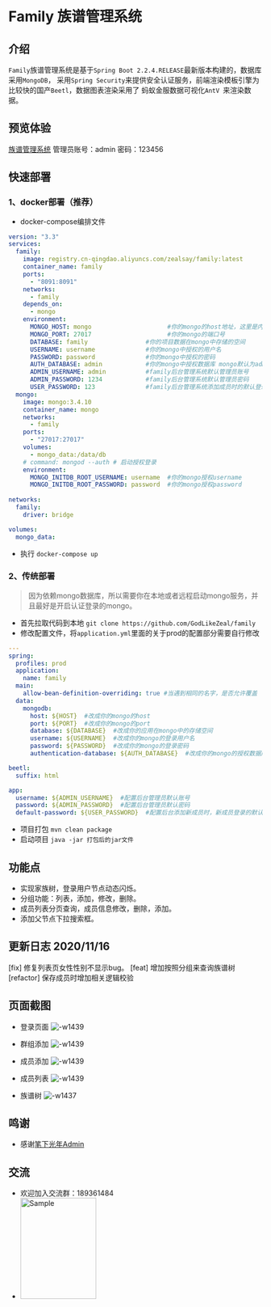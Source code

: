 # Family 族谱管理系统
## 介绍
`Family`族谱管理系统是基于`Spring Boot 2.2.4.RELEASE`最新版本构建的，数据库采用`MongoDB`，
采用`Spring Security`来提供安全认证服务，前端渲染模板引擎为比较快的国产`Beetl`，数据图表渲染采用了
蚂蚁金服数据可视化`AntV `来渲染数据。
## 预览体验
[族谱管理系统](https://zhang.zealsay.com) 管理员账号：admin 密码：123456
## 快速部署
### 1、docker部署（推荐）
- docker-compose编排文件
```yaml
version: "3.3"
services:
  family:
    image: registry.cn-qingdao.aliyuncs.com/zealsay/family:latest
    container_name: family
    ports:
      - "8091:8091"
    networks:
      - family
    depends_on:
      - mongo
    environment:
      MONGO_HOST: mongo                     #你的mongo的host地址，这里是内部容器名，你可以配置ip如47.101.43.123
      MONGO_PORT: 27017                     #你的mongo的端口号
      DATABASE: family                #你的项目数据在mongo中存储的空间
      USERNAME: username              #你的mongo中授权的用户名
      PASSWORD: password              #你的mongo中授权的密码
      AUTH_DATABASE: admin            #你的mongo中授权数据库 mongo默认为admin
      ADMIN_USERNAME: admin           #family后台管理系统默认管理员账号
      ADMIN_PASSWORD: 1234            #family后台管理系统默认管理员密码
      USER_PASSWORD: 123              #family后台管理系统添加成员时的默认登录密码
  mongo:
    image: mongo:3.4.10
    container_name: mongo
    networks:
      - family
    ports:
      - "27017:27017"
    volumes:
      - mongo_data:/data/db
    # command: mongod --auth # 启动授权登录
    environment: 
      MONGO_INITDB_ROOT_USERNAME: username  #你的mongo授权username
      MONGO_INITDB_ROOT_PASSWORD: password  #你的mongo授权password
    
networks:
  family:
    driver: bridge

volumes:
  mongo_data:
```
- 执行 `docker-compose up`
### 2、传统部署
> 因为依赖mongo数据库，所以需要你在本地或者远程启动mongo服务，并且最好是开启认证登录的mongo。
- 首先拉取代码到本地
`git clone https://github.com/GodLikeZeal/family` 
- 修改配置文件，将`application.yml`里面的关于prod的配置部分需要自行修改
```yaml
---
spring:
  profiles: prod
  application:
    name: family
  main:
    allow-bean-definition-overriding: true #当遇到相同的名字，是否允许覆盖
  data:
    mongodb:
      host: ${HOST}  #改成你的mongo的host
      port: ${PORT}  #改成你的mongo的port
      database: ${DATABASE}  #改成你的应用在mongo中的存储空间
      username: ${USERNAME}  #改成你的mongo的登录用户名
      password: ${PASSWORD}  #改成你的mongo的登录密码
      authentication-database: ${AUTH_DATABASE}  #改成你的mongo的授权数据库

beetl:
  suffix: html

app:
  username: ${ADMIN_USERNAME}  #配置后台管理员默认账号
  password: ${ADMIN_PASSWORD}  #配置后台管理员默认密码
  default-password: ${USER_PASSWORD}  #配置后台添加新成员时，新成员登录的默认密码

```
- 项目打包
`mvn clean package`
- 启动项目
`java -jar 打包后的jar文件`

## 功能点
- 实现家族树，登录用户节点动态闪烁。
- 分组功能：列表，添加，修改，删除。
- 成员列表分页查询，成员信息修改，删除，添加。
- 添加父节点下拉搜索框。

## 更新日志 2020/11/16
[fix] 修复列表页女性性别不显示bug。
[feat] 增加按照分组来查询族谱树
[refactor] 保存成员时增加相关逻辑校验
## 页面截图

- 登录页面
![-w1439](https://pan.zealsay.com/mweb/2020060515913544763818.jpg)

- 群组添加
![-w1439](https://pan.zealsay.com/mweb/2020060515913544763858.jpg)

- 成员添加
![-w1439](https://pan.zealsay.com/mweb/2020060515913544763871.jpg)

- 成员列表
![-w1439](https://pan.zealsay.com/mweb/2020060515913544763883.jpg)

- 族谱树
![-w1437](https://pan.zealsay.com/mweb/2020060515913544763895.jpg)


## 鸣谢
- 感谢[笔下光年Admin](https://gitee.com/yinqi/Light-Year-Admin-Template)
## 交流
- 欢迎加入交流群：189361484
- <img src="https://pan.zealsay.com/20190716214941558000000.jpg" alt="Sample"  width="150" height="200">

